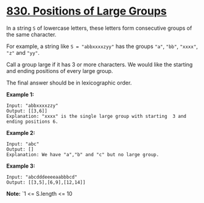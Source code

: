 # [830. Positions of Large Groups](https://leetcode.com/problems/positions-of-large-groups/description)
In a string `S` of lowercase letters, these letters form consecutive groups of the same character.

For example, a string like `S = "abbxxxxzyy"` has the groups `"a"`, `"bb"`, `"xxxx"`, `"z"` and `"yy"`.

Call a group large if it has 3 or more characters.  We would like the starting and ending positions of every large group.

The final answer should be in lexicographic order.

**Example 1:**
```
Input: "abbxxxxzzy"
Output: [[3,6]]
Explanation: "xxxx" is the single large group with starting  3 and ending positions 6.
```
**Example 2:**
```
Input: "abc"
Output: []
Explanation: We have "a","b" and "c" but no large group.
```
**Example 3:**
```
Input: "abcdddeeeeaabbbcd"
Output: [[3,5],[6,9],[12,14]]
```

**Note:**  `1 <= S.length <= 10